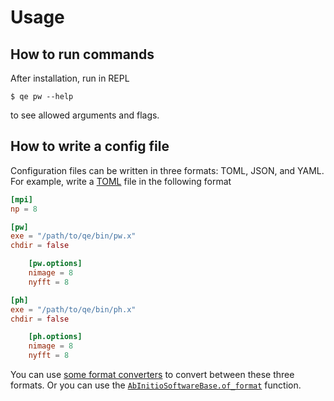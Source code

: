 # Usage

## How to run commands

After installation, run in REPL

```shell
$ qe pw --help
```

to see allowed arguments and flags.

## How to write a config file

Configuration files can be written in three formats: TOML, JSON, and YAML.
For example, write a [TOML](https://toml.io/en/) file in the following format

```toml
[mpi]
np = 8

[pw]
exe = "/path/to/qe/bin/pw.x"
chdir = false

    [pw.options]
    nimage = 8
    nyfft = 8

[ph]
exe = "/path/to/qe/bin/ph.x"
chdir = false

    [ph.options]
    nimage = 8
    nyfft = 8
```

You can use [some format converters](https://www.convertsimple.com/convert-yaml-to-toml/)
to convert between these three formats. Or you can use the
[`AbInitioSoftwareBase.of_format`](https://mineralscloud.github.io/AbInitioSoftwareBase.jl/dev/api/AbInitioSoftwareBase/#AbInitioSoftwareBase.of_format)
function.
